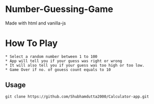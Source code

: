 # Number-Guessing-Game

Made with html and vanilla-js

# How To Play

    * Select a random number between 1 to 100
    * App will tell you if your guess was right or wrong
    * It will also tell you if your guess was too high or too low.
    * Game Over if no. of gouess count equals to 10

## Usage

```
git clone https://github.com/Shubhamdutta2000/Calculator-app.git
```
